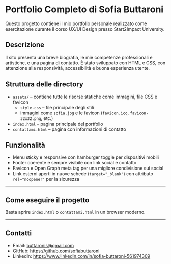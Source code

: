 # Portfolio Completo di Sofia Buttaroni

Questo progetto contiene il mio portfolio personale realizzato come esercitazione durante il corso UX/UI Design presso Start2Impact University.

## Descrizione

Il sito presenta una breve biografia, le mie competenze professionali e artistiche, e una pagina di contatto. È stato sviluppato con HTML e CSS, con attenzione alla responsività, accessibilità e buona esperienza utente.

## Struttura delle directory

- `assets/` – contiene tutte le risorse statiche come immagini, file CSS e favicon
  - `style.css` – file principale degli stili
  - immagini come `sofia.jpg` e le favicon (`favicon.ico`, `favicon-32x32.png`, etc.)
- `index.html` – pagina principale del portfolio
- `contattami.html` – pagina con informazioni di contatto

## Funzionalità

- Menu sticky e responsive con hamburger toggle per dispositivi mobili
- Footer coerente e sempre visibile con link social e contatto
- Favicon e Open Graph meta tag per una migliore condivisione sui social
- Link esterni aperti in nuove schede (`target="_blank"`) con attributo `rel="noopener"` per la sicurezza

---

## Come eseguire il progetto

Basta aprire `index.html` o `contattami.html` in un browser moderno.

---

## Contatti

- Email: buttaronis@gmail.com
- GitHub: https://github.com/sofiabuttaroni
- LinkedIn: https://www.linkedin.com/in/sofia-buttaroni-561974309
